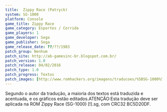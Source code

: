 ```yaml
---
title:  Zippy Race (Patryck)
system: SG-1000
platform: Console
game_title: Zippy Race
game_category: Esportes / Corrida
game_players: 1
game_developer: Sega
game_publisher: Sega
game_release_date: ??/??/1983
patch_group: Nenhum
patch_site: http://ab-gamesinc-br.blogspot.com.br/
patch_version: 1.0
patch_release: 04/02/2016
patch_type: 1.0
patch_progress: Textos
patch_images: [http://www.romhackers.org/imagens/traducoes/%5BSG-1000%5D%20Zippy%20Race%20-%20Patryck%20-%201.png,http://www.romhackers.org/imagens/traducoes/%5BSG-1000%5D%20Zippy%20Race%20-%20Patryck%20-%202.png,http://www.romhackers.org/imagens/traducoes/%5BSG-1000%5D%20Zippy%20Race%20-%20Patryck%20-%203.png]
---
```

Segundo o autor da tradução, a maioria dos textos está traduzida e acentuada, e os gráficos estão editados.ATENÇÃO:Esta tradução deve ser aplicada na ROM Zippy Race (SG-1000) [!].sg, com CRC32 BC5D20DF.